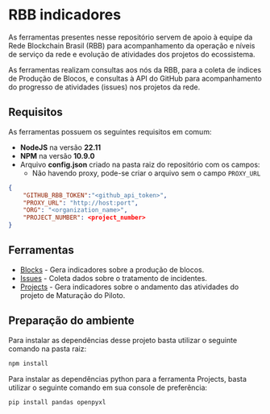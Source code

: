 # RBB indicadores
As ferramentas presentes nesse repositório servem de apoio à equipe da Rede Blockchain Brasil (RBB) para acompanhamento da operação e níveis de serviço da rede e evolução de atividades dos projetos do ecossistema.

As ferramentas realizam consultas aos nós da RBB, para a coleta de índices de Produção de Blocos, e consultas à API do GitHub para acompanhamento do progresso de atividades (issues) nos projetos da rede.

## Requisitos
As ferramentas possuem os seguintes requisitos em comum:
- **NodeJS** na versão **22.11** 
- **NPM** na versão **10.9.0**
- Arquivo **config.json** criado na pasta raiz do repositório com os campos:
  - Não havendo proxy, pode-se criar o arquivo sem o campo `PROXY_URL`
```json
{   
    "GITHUB_RBB_TOKEN":"<github_api_token>",
    "PROXY_URL": "http://host:port",
    "ORG": "<organization_name>",
    "PROJECT_NUMBER": <project_number>
}
```

## Ferramentas

- [Blocks](Blocks/README.md) - Gera indicadores sobre a produção de blocos.
- [Issues](Issues/README.md) - Coleta dados sobre o tratamento de incidentes.
- [Projects](Projects/README.md) - Gera indicadores sobre o andamento das atividades do projeto de Maturação do Piloto.

## Preparação do ambiente

Para instalar as dependências desse projeto basta utilizar o seguinte comando na pasta raiz:
```javascript
npm install
```
Para instalar as dependências python para a ferramenta Projects, basta utilizar o seguinte comando em sua console de preferência:
```bash
pip install pandas openpyxl
```
